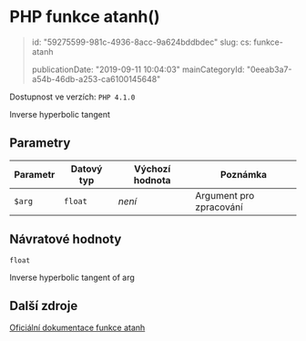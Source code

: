 PHP funkce atanh()
==================

> id: "59275599-981c-4936-8acc-9a624bddbdec"
> slug:
> 	cs: funkce-atanh
>
> publicationDate: "2019-09-11 10:04:03"
> mainCategoryId: "0eeab3a7-a54b-46db-a253-ca6100145648"

Dostupnost ve verzích: `PHP 4.1.0`

Inverse hyperbolic tangent


Parametry
--------------

| Parametr | Datový typ | Výchozí hodnota | Poznámka |
|-----|-----|-----|-----|
| `$arg` | `float` | *není* | Argument pro zpracování |


Návratové hodnoty
----------------

`float`

Inverse hyperbolic tangent of arg

Další zdroje
------------

[Oficiální dokumentace funkce atanh](https://www.php.net/manual/en/function.atanh.php)
